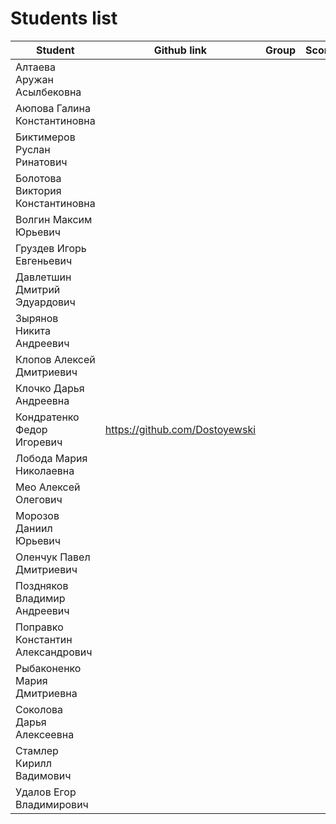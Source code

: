 # Students list

| Student                           | Github link                                 | Group | Score |
| --------------------------------- | ------------------------------------------- | ------| ------|
| Алтаева Аружан Асылбековна        |                                             |       |       |
| Аюпова Галина Константиновна      |                                             |       |       |
| Биктимеров Руслан Ринатович       |                                             |       |       |
| Болотова Виктория Константиновна  |                                             |       |       |
| Волгин Максим Юрьевич             |                                             |       |       |
| Груздев Игорь Евгеньевич          |                                             |       |       |
| Давлетшин Дмитрий Эдуардович      |                                             |       |       |
| Зырянов Никита Андреевич          |                                             |       |       |
| Клопов Алексей Дмитриевич         |                                             |       |       |
| Клочко Дарья Андреевна            |                                             |       |       |
| Кондратенко Федор Игоревич        | https://github.com/Dostoyewski              |       |       |
| Лобода Мария Николаевна           |                                             |       |       |
| Мео Алексей Олегович              |                                             |       |       |
| Морозов Даниил Юрьевич            |                                             |       |       |
| Оленчук Павел Дмитриевич          |                                             |       |       |
| Поздняков Владимир Андреевич      |                                             |       |       |
| Поправко Константин Александрович |                                             |       |       |
| Рыбаконенко Мария Дмитриевна      |                                             |       |       |
| Соколова Дарья Алексеевна         |                                             |       |       |
| Стамлер Кирилл Вадимович          |                                             |       |       |
| Удалов Егор Владимирович          |                                             |       |       |
